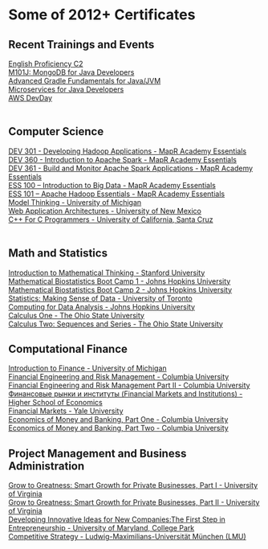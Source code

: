 # Some of 2012+ Certificates
## Recent Trainings and Events
<a href="https://github.com/VeniaminNovikov/Certificates/blob/master/Trainings/Veniamin_Novikov_NU-3206-1C.pdf">English Proficiency C2</a><br>
<a href="https://university.mongodb.com/course_completion/36a536fe-dd32-4002-8bcd-d01db2e1/printable">M101J: MongoDB for Java Developers</a><br>
<a href="https://gradle.org/training/advanced-gradle-jvm/">Advanced Gradle Fundamentals for Java/JVM</a><br>
<a href="https://github.com/VeniaminNovikov/Certificates/blob/master/Trainings/Certificate_VENIAMIN%20NOVIKOV_%20MICROSERVICES%20FOR%20JAVA%20DEVELOPERS.pdf">Microservices for Java Developers</a><br>
<a href="https://aws.amazon.com/ru/events-ruscis/devday-kiev/">AWS DevDay</a><br>
<a href=""></a><br>

## Computer Science
<a href="http://verify.skilljar.com/c/vsmzdbez96f7">DEV 301 - Developing Hadoop Applications - MapR Academy Essentials</a><br>
<a href="http://verify.skilljar.com/c/i4nswxxt27yh">DEV 360 - Introduction to Apache Spark - MapR Academy Essentials</a><br>
<a href="http://verify.skilljar.com/c/2w4p7jgnj336">DEV 361 - Build and Monitor Apache Spark Applications - MapR Academy Essentials</a><br>
<a href="https://verify.skilljar.com/c/vstfvdttm2nc">ESS 100 – Introduction to Big Data - MapR Academy Essentials</a><br>
<a href="http://verify.skilljar.com/c/mexn9sbm88pb">ESS 101 – Apache Hadoop Essentials - MapR Academy Essentials</a><br>
<a href="https://github.com/VeniaminNovikov/Certificates/blob/master/Coursera/Coursera%20modelthinking%202013.pdf">Model Thinking - University of Michigan</a><br>
<a href="https://github.com/VeniaminNovikov/Certificates/blob/master/Coursera/Coursera%20webapplications%202014.pdf">Web Application Architectures - University of New Mexico</a><br>
<a href="https://github.com/VeniaminNovikov/Certificates/blob/master/Coursera/Coursera%20cplusplus4c%202013.pdf">C++ For C Programmers - University of California, Santa Cruz</a><br>
<a href=""></a><br>

## Math and Statistics
<a href="https://github.com/VeniaminNovikov/Certificates/blob/master/Coursera/Coursera%20maththink%202012.pdf">Introduction to Mathematical Thinking - Stanford University</a><br>
<a href="https://github.com/VeniaminNovikov/Certificates/blob/master/Coursera/Coursera%20biostats%202013.pdf">Mathematical Biostatistics Boot Camp 1 - Johns Hopkins University </a><br>
<a href="https://github.com/VeniaminNovikov/Certificates/blob/master/Coursera/Coursera%20biostats2%202013.pdf">Mathematical Biostatistics Boot Camp 2 - Johns Hopkins University</a><br>
<a href="https://github.com/VeniaminNovikov/Certificates/blob/master/Coursera/Coursera%20introstats%202013.pdf">Statistics: Making Sense of Data - University of Toronto</a><br>
<a href="https://github.com/VeniaminNovikov/Certificates/blob/master/Coursera/Coursera%20compdata%202013.pdf">Computing for Data Analysis - Johns Hopkins University</a><br>
<a href="https://github.com/VeniaminNovikov/Certificates/blob/master/Coursera/Coursera%20calc1%202013.pdf">Calculus One - The Ohio State University</a><br>
<a href="https://github.com/VeniaminNovikov/Certificates/blob/master/Coursera/Coursera%20sequence%202013.pdf">Calculus Two: Sequences and Series - The Ohio State University</a><br>

## Computational Finance
<a href="https://github.com/VeniaminNovikov/Certificates/blob/master/Coursera/Coursera%20introfinance%202013.pdf">Introduction to Finance - University of Michigan</a><br>
<a href="https://github.com/VeniaminNovikov/Certificates/blob/master/Coursera/Coursera%20fe%202013.pdf">Financial Engineering and Risk Management - Columbia University</a><br>
<a href="https://github.com/VeniaminNovikov/Certificates/blob/master/Coursera/Coursera%20fe2%202014.pdf">Financial Engineering and Risk Management Part II - Columbia University</a><br>
<a href="https://github.com/VeniaminNovikov/Certificates/blob/master/Coursera/Coursera%20finmarkets%202014.pdf">Финансовые рынки и институты (Financial Markets and Institutions) - Higher School of Economics</a><br>
<a href="https://github.com/VeniaminNovikov/Certificates/blob/master/Coursera/Coursera%20financialmarkets%202014.pdf">Financial Markets - Yale University</a><br>
<a href="https://github.com/VeniaminNovikov/Certificates/blob/master/Coursera/Coursera%20money%202014.pdf">Economics of Money and Banking, Part One - Columbia University</a><br>
<a href="https://github.com/VeniaminNovikov/Certificates/blob/master/Coursera/Coursera%20money2%202013.pdf">Economics of Money and Banking, Part Two - Columbia University</a><br>

## Project Management and Business Administration
<a href="https://github.com/VeniaminNovikov/Certificates/blob/master/Coursera/Coursera%20growtogreatness%202013.pdf">Grow to Greatness: Smart Growth for Private Businesses, Part I - University of Virginia</a><br>
<a href="https://github.com/VeniaminNovikov/Certificates/blob/master/Coursera/Coursera%20GTG%202013.pdf">Grow to Greatness: Smart Growth for Private Businesses, Part II - University of Virginia</a><br><a href="https://github.com/VeniaminNovikov/Certificates/blob/master/Coursera/Coursera%20innovativeideas%202013.pdf">Developing Innovative Ideas for New Companies:The First Step in Entrepreneurship - University of Maryland, College Park</a><br>
<a href="https://github.com/VeniaminNovikov/Certificates/blob/master/Coursera/Coursera%20compstrategy%202013.pdf">Competitive Strategy - Ludwig-Maximilians-Universität München (LMU) </a><br>
